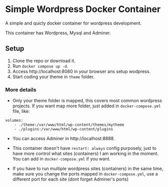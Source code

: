 # Simple Wordpress Docker Container

A simple and quicly docker container for wordpress development.

This container has Wordpress, Mysql and Adminer.

## Setup

1. Clone the repo or download it.
2. Run ``docker compose up -d``.
3. Access http://localhost:8080 in your browser ans setup wodpress.
4. Start coding your theme in ``theme`` folder.

### More details

- Only your theme folder is mapped, this covers most common wordpress projects. If you want map more folder, just added in ``docker-compose.yml`` file, like:
```
volumes:
    - ./theme:/var/www/html/wp-content/themes/mytheme
    - ./plugins:/var/www/html/wp-content/plugins
```
- You can access Adminer in http://localhost:8888.

- This container doesn't have ``restart: always`` config purposely, just to have more control what sites (containers) I am working in the moment. You can add in ``docker-compose.yml`` if you want.

- If you have to run multiple wordpress sites (containers) in the same time, make sure you change the ports mapped in ``docker-compose.yml``, use a different port for each site (dont forget Adminer's ports)